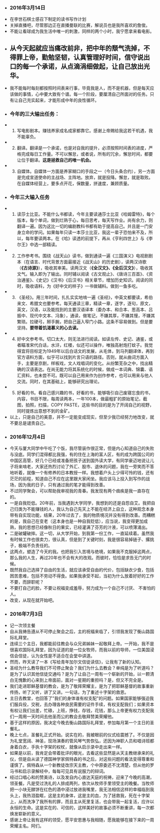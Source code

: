 - ### 2016年3月14日
- 在李世石棋士感召下制定的读书写作计划
- 关掉直播吧，尽管那边正在直播曼联的比赛，解说员也是我所喜欢的詹俊。
- 不能让看球成为我生活中唯一的刺激，同样的两个小时，我宁愿拿来看电影。
- ## 从今天起就应当痛改前非，把中年的颓气洗掉，不得罪上帝，勤勉坚韧，认真管理好时间，信守说出口的每一个承诺，从点滴涓细做起，让自己放出光华。
- 我不能每时每刻都按照时间表来行事，毕竟我是人，而不是机器，但是每天应该做的事情，心中要大致有个谱。每一个阶段，要厘清自己所面对的任务。只有让自己充实起来，才能形成中年的良性循环。
- ### 今年的三大输出任务：
- 1. 写电影剧本。赚钱养家成名成家都靠它。感谢上帝赐给我这若干机遇，我不能辜负。
- 2. 翻译。翻译是一个承诺，也是对自我的提升，必须按照时间表的进度，严格完成每日工作量。不可以懈怠，或者说，所有的冗余，懈怠时间，都要让位于翻译。**这是拯救自己的唯一机会。**
- 3. 自媒体。自媒体一方面是养家糊口的手段之一（今日头条合约），另一方面是完成宣道使命的主战场、主阵地。放弃，就是投降。懈怠，就是取败。在自媒体经营上，要多点开花，保数量，拼速度，兼顾质量。
- ### 今年三大输入任务
- 1.  读莎士比亚。不能什么书都读，今年主要读通莎士比亚《哈姆雷特》，每个版本，每个单词，做到烂熟于心，每日思考，每天写作业。尚有余力，则翻译一遍。因为这比一切的编剧教科书都有助于提高自己。并且是一门安身立命的学问。如果每年只读一本莎士比亚，我这一辈子恐怕来不及，所以，每年要读两本。在《哈》读透的前提下，再从《亨利四世上》与《李尔王》中选一部精读。
- 2.  工作参考书。围绕《战天山》读书，做到通读一遍《三国演义》电视剧剧本（在语言、时代背景方面最接近《战天山》的历史剧），读两汉诗歌（**《古诗源》**），吸收其审美。读两汉文（**《全汉文》、《全后汉文》**），吸收其文气。输入即为了输出。同时辅以阅读《古文观止》、《唐诗三百首》、《资治通鉴》、《史记》《汉书》《后汉书》相关章节，增加历史知识。阅读的同时，吸收语料，为《好中文的样子》一书做辅料。做到一鱼多吃。
- 3. 《圣经》。用三年时间，扎扎实实地啃一遍《圣经》，中英文都要读，希伯来文、希腊文也要参考。每天通读三章，精读一章，逐字，逐句，原文，英文，汉语，以及能找到的主要汉语译本（委办本、和合本、思高本、吕振中、现代中文本、冯象），通读，做笔记，不嫌其厚，不嫌其慢，不嫌其繁琐。拉硬弓，掰手腕，把自己逼入窄门小路。这条不容易做到。但是要坚持。**要带着饥渴慕义的心去读。**
- 4. 好中文参考书。切口太大，则无法进行阅读。如读左传、史记、通鉴，或者瞄准宋代白话，水浒，红楼，似还可以操作，唯独高射炮打蚊子。我觉得宜将目标定为1949年以后白话文的发展，从毛体，到马列翻译体，再到官方语料方面，似乎可以找到片言只语的路径。否则，就从曲词方面入手，主要是京剧，样板戏，文人戏唱词的变化。从纷繁芜杂之中，找出精确的汉语表达。在尚无能力将其系统化的时候，做成一本词典、锦囊、语汇资料，也未尝不可。既可以自己用来作为创作参考，也可以用来与他人交流。同时，在其基础上，能够研究出理论。
- 5. 好看的书。看自己感兴趣的书，好看的书，能够吸引自己废寝忘食的书，内容，书目不限，每周读两本，一年100本，做最粗犷的原始笔记，截图，拍照，扫描，COPY PASTE，这些书的目的是为了开阔自己的视野，同时提炼出意想不到的金矿。
- 以上，只是自己的美意，并不一定能变成现实，但至少我已经努力地改变，就不要总是谴责自己。
- ### 2016年12月4日
- 今天与厦大同学中午吃了个饭，我尽管装作很正常，但是内心知道自己的失败与没底。同学们混得都比我强，有的住在上海的富人区，有的成为跨国公司的中国区高管，好几个已经或准备把孩子送到国外读大学，有同学豪迈地说让儿子将来啃老，大家还热烈讨论了外汇、股市、退休的问题，我在一旁笑而不答地听着，就像一个有修养的日本教授一样。我想着户头上少得可怜的钱，还有茫茫的前程，知道自己不应在这里跟大家闲坐。我应该马上投入到写作的战场，因为我的日子，只有通过我的笔才能得到改善。
- 不过同学聚会，可以帮助我审视我的青春。我发现有两个痼疾是我一直存在的。
- 一是自我贬低。20年前，当我遇到大学同学，我想到的还是自怨自艾。我把自己归类为不能赚钱的人，我认为自己先天上不能在经济上自立，这种观念本身带有自实现功能，结果，20年过去了，我的物质境况并没有得到改善。而糟糕的是，我自己在变老（这本身也是一种自我贬低），应当说，我变得更加成熟，我的思想已经像秋日的果实，已经灌满了芬芳的汁液，可以喷薄涌出。
- 二是破罐破摔。这一切，从大学开始，到我第一份工作，一直延续着。虽然我有时候工作也很卖力，很认真，但是到了关键时刻，我是很容易掉链子、撂挑子，极端不负责任的。
- 这两点，塑造了今天的我。也把我引入苦境与绝境，如果我不克服掉这两点，那么我的人生，再过20年也不会有大的改观。而彼时，恰恰是求告无门的时候。
- 既然我自己选择了自由的生活，就应该承受自由的代价，包括缺衣少食，包括困苦患难，包括不劳动不得食。如果我承受不起，当初为什么放着好好的工作不要，而辞职呢？
- 不要打自己的脸，不要让祝福变成羞辱，努力成为一个自己不讨厌、 不害怕的人。
- 改变，从现在就开始吧。
- ### 2016年7月3日
- 记一次领主餐
- 自从我祷告遵从不可停止聚会之后，主的祝福来临了，引领我发现了衡山路国际礼拜堂。
- 连续三个主日，我都能前往教会与众兄弟姊妹一起敬拜上帝。一开始，我不是很喜欢国际礼拜堂，因为证道的是一位女牧师，而我以前的导师，一位美国浸信会信徒，认为女性是不适合在会堂中讲道。
- 然而，昨天读了一本《写给青年加尔文信徒读信》，让我有了新的认知。
- 圣经为什么教导我们不可停止聚会？我们为什么去教会？单纯是为了听道吗？是为了认识其他信徒交通吗？是为了让自己一周有一个崭新的开始，以一颗清白无愧歉的心来到上帝面前，面对一星期的重担吗？是，但又不完全是。
- 我们走进耶稣基督的教会，是为了敬拜荣耀主，是为了把耶稣基督的故事重新传扬，听了又听，讲了又讲。一句话，为了重述十字架的救恩。
- 主日去教堂，也回答了"我们的身体谁有权支配"的问题。如果国家能够强迫我们服兵役，交税，去办理各种良民需要的证件手续，有权支配我们；如果资本有权让我们出差，忙碌，上班，挣钱，存钱，花钱，那么上帝更有权力支配我们一周用一天时间去他圣而公的教会去敬拜赞美荣耀他。
- 基于这样的原因，我决定今晚去衡山路国际礼拜堂，参加每月第一个主日的圣餐礼。
- 晚上七点，圣餐礼正式开始。说实在的，我被眼前的仪式给震撼了。不仅是因为礼堂宽阔、神圣，现场演奏的管风琴气势恢弘，还因为神职人员和唱诗班都身着白衣，手执十字架的权杖，就像从启示录中走出来一样。
- 如果是以前，我肯定会带着批评的眼光，去看这些显然是从天主教继承来的礼仪，但是自从读了德国神学家佩特森的书之后，对这些问题的看法变得尊重和谨慎了。佩特森从一个新教徒改宗天主教，个中原委还不沈清楚，但从他的罗马书和启示录解经中，每每可见具有说服力的辩词。
- 经过口唱心和的赞美诗，以及发自内心直达天庭的祝祷，迎来了今晚的高潮，领圣餐。凡是受过洗礼的人排成两列，依次从牧师手里领受主的晚餐。当牧师把一小块无酵饼在红色的酒中浸过放进我嘴里，我无法相信这样的幸福临到我头上，我热泪盈眶，这是主的身体，这是主的血，为了拯救我，死在十字架上，从而洗净了我所有的罪，而且主从死里复活，也会带我一起复活，应许以永恒的生命。这是实在的、可信的，这样美好的故事必须不断重讲，每一次都焕发崭新的意义。
- 感谢上帝让我有这样的领受，愿平安恩惠与我相随，愿我能够在接下来的一周荣耀主名。阿们。
